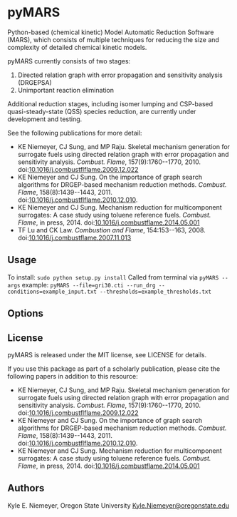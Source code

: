 pyMARS
===============

Python-based (chemical kinetic) Model Automatic Reduction Software (MARS), which consists of multiple techniques for reducing the size and complexity of detailed chemical kinetic models.

pyMARS currently consists of two stages:

 1. Directed relation graph with error propagation and sensitivity analysis (DRGEPSA)
 2. Unimportant reaction elimination

Additional reduction stages, including isomer lumping and CSP-based quasi-steady-state (QSS) species reduction, are currently under development and testing.

See the following publications for more detail:

 * KE Niemeyer, CJ Sung, and MP Raju. Skeletal mechanism generation for surrogate fuels using directed relation graph with error propagation and sensitivity analysis. *Combust. Flame*, 157(9):1760--1770, 2010. doi:[10.1016/j.combustflflame.2009.12.022](http://dx.doi.org/10.1016/j.combustflflame.2009.12.022)
 * KE Niemeyer and CJ Sung. On the importance of graph search algorithms for DRGEP-based mechanism reduction methods. *Combust. Flame*, 158(8):1439--1443, 2011. doi:[10.1016/j.combustflflame.2010.12.010](http://dx.doi.org/10.1016/j.combustflflame.2010.12.010).
 * KE Niemeyer and CJ Sung. Mechanism reduction for multicomponent surrogates: A case study using toluene reference fuels.  *Combust. Flame*, in press, 2014. doi:[10.1016/j.combustflame.2014.05.001](http://dx.doi.org/10.1016/j.combustflame.2014.05.001)
 * TF Lu and CK Law. *Combustion and Flame*, 154:153--163, 2008. doi:[10.1016/j.combustflame.2007.11.013](http://dx.doi.org/10.1016/j.combustflame.2007.11.013)

Usage
-----
To install:
     `sudo python setup.py install`
Called from terminal via
`pyMARS --args`
example:
    `pyMARS --file=gri30.cti --run_drg --conditions=example_input.txt --thresholds=example_thresholds.txt`


Options
-------



License
-------

pyMARS is released under the MIT license, see LICENSE for details.

If you use this package as part of a scholarly publication, please cite the following papers in addition to this resource:

 * KE Niemeyer, CJ Sung, and MP Raju. Skeletal mechanism generation for surrogate fuels using directed relation graph with error propagation and sensitivity analysis. *Combust. Flame*, 157(9):1760--1770, 2010. doi:[10.1016/j.combustflflame.2009.12.022](http://dx.doi.org/10.1016/j.combustflflame.2009.12.022)
 * KE Niemeyer and CJ Sung. On the importance of graph search algorithms for DRGEP-based mechanism reduction methods. *Combust. Flame*, 158(8):1439--1443, 2011. doi:[10.1016/j.combustflflame.2010.12.010](http://dx.doi.org/10.1016/j.combustflflame.2010.12.010).
 * KE Niemeyer and CJ Sung. Mechanism reduction for multicomponent surrogates: A case study using toluene reference fuels.  *Combust. Flame*, in press, 2014. doi:[10.1016/j.combustflame.2014.05.001](http://dx.doi.org/10.1016/j.combustflame.2014.05.001)

Authors
-------
Kyle E. Niemeyer, Oregon State University
[Kyle.Niemeyer@oregonstate.edu](mailto:Kyle.Niemeyer@oregonstate.edu)
